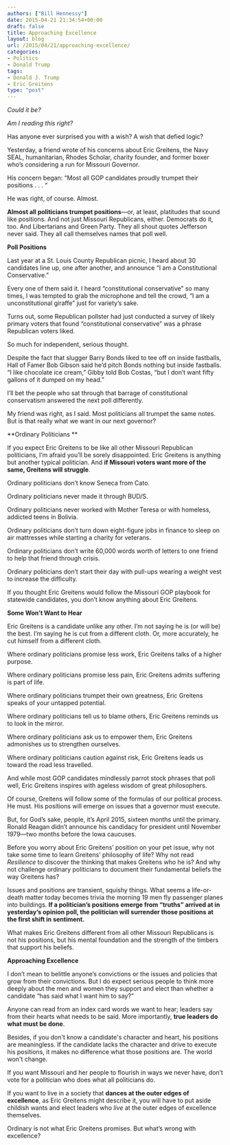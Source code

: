 ```yaml
---
authors: ["Bill Hennessy"]
date: 2015-04-21 21:34:54+00:00
draft: false
title: Approaching Excellence
layout: blog
url: /2015/04/21/approaching-excellence/
categories:
- Politics
- Donald Trump
tags:
- Donald J. Trump
- Eric Greitens
type: "post"
---
```


_Could it be?_

_Am I reading this right?_

Has anyone ever surprised you with a wish? A wish that defied logic?

Yesterday, a friend wrote of his concerns about Eric Greitens, the Navy SEAL, humanitarian, Rhodes Scholar, charity founder, and former boxer who’s considering a run for Missouri Governor.

His concern began: “Most all GOP candidates proudly trumpet their positions . . . “

He was right, of course. Almost.

**Almost all politicians trumpet positions**—or, at least, platitudes that sound like positions. And not just Missouri Republicans, either. Democrats do it, too. And Libertarians and Green Party. They all shout quotes Jefferson never said. They all call themselves names that poll well.

**Poll Positions**

Last year at a St. Louis County Republican picnic, I heard about 30 candidates line up, one after another, and announce “I am a Constitutional Conservative.”

Every one of them said it. I heard “constitutional conservative” so many times, I was tempted to grab the microphone and tell the crowd, “I am a unconstitutional giraffe” just for variety’s sake.

Turns out, some Republican pollster had just conducted a survey of likely primary voters that found “constitutional conservative” was a phrase Republican voters liked.

So much for independent, serious thought.

Despite the fact that slugger Barry Bonds liked to tee off on inside fastballs, Hall of Famer Bob Gibson said he’d pitch Bonds nothing but inside fastballs. “I like chocolate ice cream,” Gibby told Bob Costas, “but I don’t want fifty gallons of it dumped on my head.”

I’ll bet the people who sat through that barrage of constitutional conservatism answered the next poll differently.

My friend was right, as I said. Most politicians all trumpet the same notes. But is that really what we want in our next governor?

**Ordinary Politicians **

If you expect Eric Greitens to be like all other Missouri Republican politicians, I’m afraid you’ll be sorely disappointed. Eric Greitens is anything but another typical politician. And **if Missouri voters want more of the same, Greitens will struggle**.

Ordinary politicians don’t know Seneca from Cato.

Ordinary politicians never made it through BUD/S.

Ordinary politicians never worked with Mother Teresa or with homeless, addicted teens in Bolivia.

Ordinary politicians don’t turn down eight-figure jobs in finance to sleep on air mattresses while starting a charity for veterans.

Ordinary politicians don’t write 60,000 words worth of letters to one friend to help that friend through crisis.

Ordinary politicians don’t start their day with pull-ups wearing a weight vest to increase the difficulty.

If you thought Eric Greitens would follow the Missouri GOP playbook for statewide candidates, you don’t know anything about Eric Greitens.

**Some Won’t Want to Hear**

Eric Greitens is a candidate unlike any other. I’m not saying he is (or will be) the best. I’m saying he is cut from a different cloth. Or, more accurately, he cut himself from a different cloth.

Where ordinary politicians promise less work, Eric Greitens talks of a higher purpose.

Where ordinary politicians promise less pain, Eric Greitens admits suffering is part of life.

Where ordinary politicians trumpet their own greatness, Eric Greitens speaks of your untapped potential.

Where ordinary politicians tell us to blame others, Eric Greitens reminds us to look in the mirror.

Where ordinary politicians ask us to empower them, Eric Greitens admonishes us to strengthen ourselves.

Where ordinary politicians caution against risk, Eric Greitens leads us toward the road less travelled.

And while most GOP candidates mindlessly parrot stock phrases that poll well, Eric Greitens inspires with ageless wisdom of great philosophers.

Of course, Greitens will follow some of the formulas of our political process. He must. His positions will emerge on issues that a governor must execute.

But, for God’s sake, people, it’s April 2015, sixteen months until the primary. Ronald Reagan didn’t announce his candidacy for president until November 1979—two months before the Iowa caucuses.

Before you worry about Eric Greitens’ position on your pet issue, why not take some time to learn Greitens’ philosophy of life? Why not read _Resilience_ to discover the thinking that makes Greitens who he is? And why not challenge ordinary politicians to document their fundamental beliefs the way Greitens has?

Issues and positions are transient, squishy things. What seems a life-or-death matter today becomes trivia the morning 19 men fly passenger planes into buildings. **If a politician’s positions emerge from “truths” arrived at in yesterday’s opinion poll, the politician will surrender those positions at the first shift in sentiment.**

What makes Eric Greitens different from all other Missouri Republicans is not his positions, but his mental foundation and the strength of the timbers that support his beliefs.

**Approaching Excellence**

I don’t mean to belittle anyone’s convictions or the issues and policies that grow from their convictions. But I do expect serious people to think more deeply about the men and women they support and elect than whether a candidate “has said what I want him to say?”

Anyone can read from an index card words we want to hear; leaders say from their hearts what needs to be said. More importantly, **true leaders do what must be done**.

Besides, if you don't know a candidate's character and heart, his positions are meaningless. If the candidate lacks the character and drive to execute his positions, it makes no difference what those positions are. The world won't change.

If you want Missouri and her people to flourish in ways we never have, don’t vote for a politician who does what all politicians do.

If you want to live in a society that **dances at the outer edges of excellence**, as Eric Greitens might describe it, you will have to put aside childish wants and elect leaders who _live_ at the outer edges of excellence themselves.

Ordinary is not what Eric Greitens promises. But what’s wrong with excellence?

 
